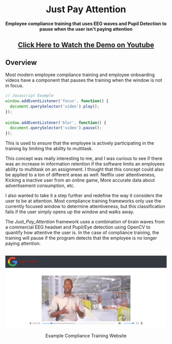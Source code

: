 <h1 align="center">Just Pay Attention</h1>

<p align="center"><b>Employee compliance training that uses EEG waves and Pupil Detection to pause when the user isn't paying attention</b></p>

<h2 align="center"><a href="https://www.youtube.com/watch?v=ttMWoj_lk0o">Click Here to Watch the Demo on Youtube</a></h2>

## Overview

Most modern employee compliance training and employee onboarding videos have a component that pauses the training when the window is not in focus.

```javascript
// Javascript Example
window.addEventListener('focus', function() {
  document.querySelector('video').play();
});

window.addEventListener('blur', function() {
  document.querySelector('video').pause();
});
```

This is used to *ensure* that the employee is actively participating in the training by limiting the ability to multitask.

This concept was really interesting to me, and I was curious to see if there was an increase in information retention if the software limits an employees ability to multitask on an assignment. I thought that this concept could also be applied to a ton of different areas as well: Netflix user attentiveness, Kicking a inactive user from an online game, More accurate data about advertisement consumption, etc.

I also wanted to take it a step further and redefine the way it considers the user to be at attention.  Most compliance training frameworks only use the currently focused window to determine attentiveness, but this classification fails if the user simply opens up the window and walks away.

The *Just_Pay_Attention* framework uses a combination of brain waves from a commercial EEG headset and Pupil/Eye detection using OpenCV to quantify how attentive the user is.  In the case of compliance training, the training will pause if the program detects that the employee is no longer paying attention.

##

[![N|Solid](static/ui.png)](#)
<p align="center">Example Compliance Training Website</p>
